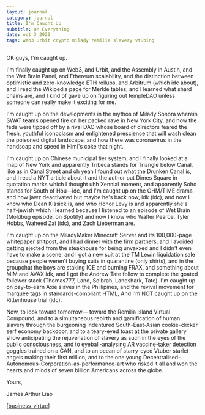```yaml
---
layout: journal
category: journal
title: I'm Caught Up
subtitle: On Everything
date: oct 3 2020
tags: web3 urbit crypto milady remilia slavery vtubing
---
```


OK guys, I'm caught up.

I'm finally caught up on Web3, and Urbit, and the Assembly in Austin, and the Wet Brain Panel, and Ethereum scalability, and the distinction between optimistic and zero-knowledge ETH rollups, and Arbitrum (which idc about), and I read the Wikipedia page for Merkle tables, and I learned what shard chains are, and I kind of gave up on figuring out templeDAO unless someone can really make it exciting for me.

I'm caught up on the developments in the mythos of Milady Sonora wherein SWAT teams opened fire on her packed rave in New York City, and how the feds were tipped off by a rival DAO whose board of directors feared the fresh, youthful iconoclasm and enlightened prescience that will wash clean the poisoned digital landscape, and how there was coronavirus in the handsoap and speed in Himi's coke that night.

I'm caught up on Chinese municipal tier system, and I finally looked at a map of New York and apparently Tribeca stands for Triangle below Canal, like as in Canal Street and oh yeah I found out what the Drunken Canal is, and I read a NYT article about it and the author put Dimes Square in quotation marks which I thought uhh Xennial moment, and apparently Soho stands for South of Hou—idc, and I'm caught up on the OHM/TIME drama and how jawz deactivated but maybe he's back now, idk (idc), and now I know who Dean Kissick is, and who Honor Levy is and apparently she's half-jewish which I learned because I listened to an episode of Wet Brain (Moldbug episode, on Spotify) and now I know who Walter Pearce, Tyler Hobbs, Waheed Zai (idc), and Zach Lieberman are.

I'm caught up on the MiladyMaker Minecraft Server and its 100,000-page whitepaper shitpost, and I had dinner with the firm partners, and I avoided getting ejected from the steakhouse for being unvaxxed and I didn't even have to make a scene, and I got a new suit at the TM Lewin liquidation sale because people weren't buying suits in quarantine (only shirts), and in the groupchat the boys are staking ICE and burning FRAX, and something about MIM and AVAX idk, and I got the Andrew Tate follow to complete the goated follower stack (Thomas777, Land, Solbrah, Landshark, Tate). I'm caught up on pay-to-earn Axie slaves in the Phillipines, and the revival movement for marquee tags in standards-compliant HTML, And I'm NOT caught up on the Rittenhouse trial (idc).

Now, to look toward tomorrow— toward the Remilia Island Virtual Compound, and to a simultaneous rebirth and gamification of human slavery through the burgeoning indentured South-East-Asian cookie-clicker serf economy backdoor, and to a teary-eyed toast at the private gallery show anticipating the rejuvenation of slavery as such in the eyes of the public consciousness, and to eyeball-analysing AR vaccine-taker detection goggles trained on a GAN, and to an ocean of starry-eyed Vtuber starlet angels making their first million, and to the one young Decentralised-Autonomous-Corporation-as-performance-art who risked it all and won the hearts and minds of seven billion Americans across the globe.

Yours,

James Arthur Liao

[[business-virtue]]

[//begin]: # "Autogenerated link references for markdown compatibility"
[business-virtue]: business-virtue "The American Samurai"
[//end]: # "Autogenerated link references"